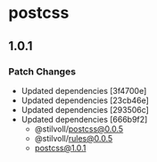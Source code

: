 # postcss

## 1.0.1

### Patch Changes

- Updated dependencies [3f4700e]
- Updated dependencies [23cb46e]
- Updated dependencies [293506c]
- Updated dependencies [666b9f2]
  - @stilvoll/postcss@0.0.5
  - @stilvoll/rules@0.0.5
  - postcss@1.0.1
